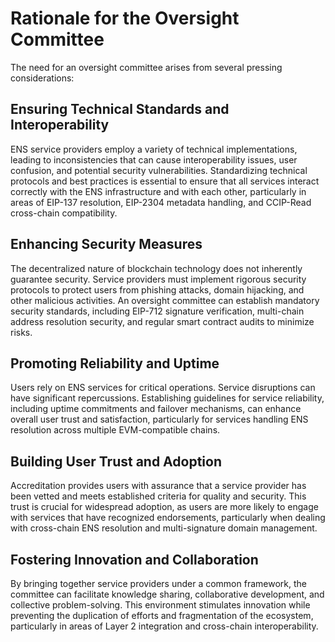 # Rationale for the Oversight Committee

The need for an oversight committee arises from several pressing considerations:

## Ensuring Technical Standards and Interoperability

ENS service providers employ a variety of technical implementations, leading to inconsistencies that can cause interoperability issues, user confusion, and potential security vulnerabilities. Standardizing technical protocols and best practices is essential to ensure that all services interact correctly with the ENS infrastructure and with each other, particularly in areas of EIP-137 resolution, EIP-2304 metadata handling, and CCIP-Read cross-chain compatibility.

## Enhancing Security Measures

The decentralized nature of blockchain technology does not inherently guarantee security. Service providers must implement rigorous security protocols to protect users from phishing attacks, domain hijacking, and other malicious activities. An oversight committee can establish mandatory security standards, including EIP-712 signature verification, multi-chain address resolution security, and regular smart contract audits to minimize risks.

## Promoting Reliability and Uptime

Users rely on ENS services for critical operations. Service disruptions can have significant repercussions. Establishing guidelines for service reliability, including uptime commitments and failover mechanisms, can enhance overall user trust and satisfaction, particularly for services handling ENS resolution across multiple EVM-compatible chains.

## Building User Trust and Adoption

Accreditation provides users with assurance that a service provider has been vetted and meets established criteria for quality and security. This trust is crucial for widespread adoption, as users are more likely to engage with services that have recognized endorsements, particularly when dealing with cross-chain ENS resolution and multi-signature domain management.

## Fostering Innovation and Collaboration

By bringing together service providers under a common framework, the committee can facilitate knowledge sharing, collaborative development, and collective problem-solving. This environment stimulates innovation while preventing the duplication of efforts and fragmentation of the ecosystem, particularly in areas of Layer 2 integration and cross-chain interoperability. 